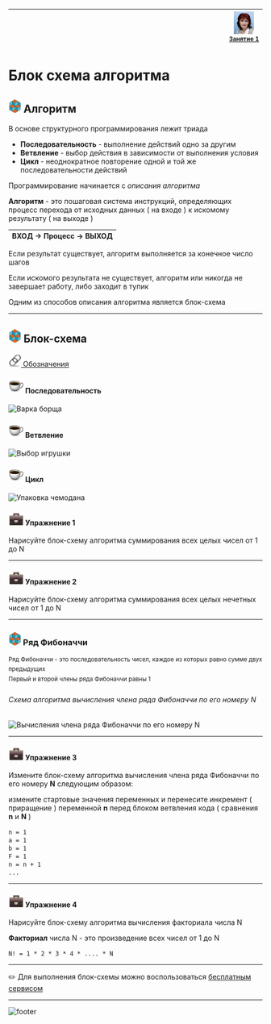 [footer]: https://github.com/garevna/js-course/raw/master/images/a-level-ico.png?raw=true
[me30]: https://raw.githubusercontent.com/garevna/a-level-js-lessons/master/ico/myPhoto-30.png "Ⓒ Irina Fylyppova ( garevna ) 2019"
[me40]: https://raw.githubusercontent.com/garevna/a-level-js-lessons/master/ico/myPhoto-40.png "Ⓒ Irina Fylyppova ( garevna ) 2019"
[ico20]: https://raw.githubusercontent.com/garevna/a-level-js-lessons/master/ico/a-level-20.png
[ico25]: https://raw.githubusercontent.com/garevna/a-level-js-lessons/master/ico/a-level-25.png
[hw-30]: https://raw.githubusercontent.com/garevna/a-level-js-lessons/master/ico/briefcase-30.png
[cap-30]: https://raw.githubusercontent.com/garevna/a-level-js-lessons/master/ico/coffee-30.png
[warn-25]: https://raw.githubusercontent.com/garevna/a-level-js-lessons/master/ico/warning-25.png
[link-25]: https://raw.githubusercontent.com/garevna/a-level-js-lessons/master/ico/link-25.png
[err-20]: https://raw.githubusercontent.com/garevna/a-level-js-lessons/master/ico/no_entry-20.png
[err-25]: https://raw.githubusercontent.com/garevna/a-level-js-lessons/master/ico/no_entry-25.png
[err-30]: https://raw.githubusercontent.com/garevna/a-level-js-lessons/master/ico/no_entry-30.png


| <img width="900"/> | ![me40] <br/><sup>[Занятие&nbsp;1](../lessons/lesson-01.md)</sup> |
|-|-|

# Блок схема алгоритма

## ![ico25] Алгоритм

В основе структурного программирования лежит триада

* **Последовательность** - выполнение действий одно за другим
* **Ветвление** - выбор действия в зависимости от выполнения условия
* **Цикл** - неоднократное повторение одной и той же последовательности действий

Программирование начинается с *описания алгоритма*

**Алгоритм** - это пошаговая система инструкций, определяющих процесс перехода
от исходных данных ( на входе ) к искомому результату ( на выходе )

| ВХОД → Процесс → ВЫХОД |
|-|

Если результат существует, алгоритм выполняется за конечное число шагов

Если искомого результата не существует, алгоритм или никогда не завершает работу, либо заходит в тупик

Одним из способов описания алгоритма является блок-схема

____________________________________________________________________________

## ![ico25] Блок-схема

[![link-25] Обозначения](https://pro-prof.com/archives/1462 "Обозначения")

#### ![cap-30] Последовательность

![]( https://garevna.github.io/js-samples/images/block-scheme-03.png "Варка борща")

#### ![cap-30] Ветвление

![]( https://garevna.github.io/js-samples/images/block-scheme-02.png "Выбор игрушки")

#### ![cap-30] Цикл

![]( https://garevna.github.io/js-samples/images/block-scheme-01.png "Упаковка чемодана")

#### ![hw-30] Упражнение 1

Нарисуйте блок-схему алгоритма суммирования всех целых чисел от 1 до N

______________________________________________________________________________

#### ![hw-30] Упражнение 2

Нарисуйте блок-схему алгоритма суммирования всех целых нечетных чисел от 1 до N

________________________________________________________________________________

### ![ico25] Ряд Фибоначчи

<sup>Ряд Фибоначчи - это последовательность чисел, каждое из которых равно сумме двух предыдущих</sup><br/>
<sup>Первый и второй члены ряда Фибоначчи равны 1</sup>

###### Схема алгоритма вычисления члена ряда Фибоначчи по его номеру N

![]( https://garevna.github.io/js-samples/images/block-scheme-04.png "Вычисления члена ряда Фибоначчи по его номеру N")

________________________________________________________________________________

#### ![hw-30] Упражнение 3

Измените блок-схему алгоритма вычисления члена ряда Фибоначчи по его номеру **N**
следующим образом:

измените стартовые значения переменных и перенесите инкремент ( приращение )
переменной **n** перед блоком ветвления кода ( сравнения **n** и **N** )

    n = 1
    a = 1
    b = 1
    F = 1
    n = n + 1
    ...

______________________________________________________________________________________________

#### ![hw-30] Упражнение 4

Нарисуйте блок-схему алгоритма вычисления факториала числа N

**Факториал** числа N - это произведение всех чисел от 1 до N
```
N! = 1 * 2 * 3 * 4 * .... * N
```

_________________________________________________________________________

✏️ Для выполнения блок-схемы можно воспользоваться [бесплатным сервисом](https://www.draw.io/)
_________________________________________________________________________

![footer]
